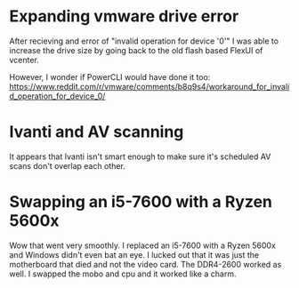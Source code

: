 # Expanding vmware drive error

After recieving and error of "invalid operation for device '0'" I was able to increase the drive size by going back to the old flash based FlexUI of vcenter.

However, I wonder if PowerCLI would have done it too: https://www.reddit.com/r/vmware/comments/b8q9s4/workaround_for_invalid_operation_for_device_0/

# Ivanti and AV scanning

It appears that Ivanti isn't smart enough to make sure it's scheduled AV scans don't overlap each other.

# Swapping an i5-7600 with a Ryzen 5600x

Wow that went very smoothly. I replaced an i5-7600 with a Ryzen 5600x and Windows didn't even bat an eye. I lucked out that it was just the motherboard that died and not the video card. The DDR4-2600 worked as well. I swapped the mobo and cpu and it worked like a charm.
